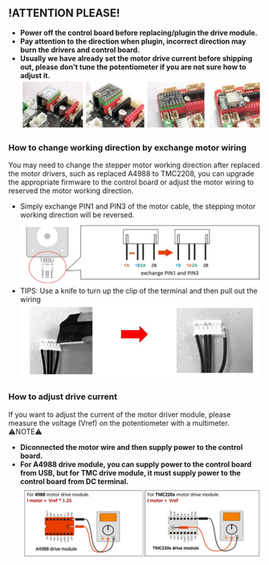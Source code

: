 ## !ATTENTION PLEASE!
- **Power off the control board before replacing/plugin the drive module.**
- **Pay attention to the direction when plugin, incorrect direction may burn the drivers and control board.**
- **Usually we have already set the motor drive current before shipping out, please don't tune the potentiometer if you are not sure how to adjust it.**
![](1.jpg)
### How to change working direction by exchange motor wiring 
You may need to change the stepper motor working direction after replaced the motor drivers, such as replaced A4988 to TMC2208, you can upgrade the appropriate firmware to the control board or adjust the motor wiring to reserved the motor working direction.
- Simply exchange PIN1 and PIN3 of the motor cable, the stepping motor working direction will be reversed.
![](2.jpg)
- TIPS: Use a knife to turn up the clip of the terminal and then pull out the wiring
![](3.jpg)

### How to adjust drive current
If you want to adjust the current of the motor driver module, please measure the voltage (Vref) on the potentiometer with a multimeter.
:warning:NOTE:warning:  
- **Diconnected the motor wire and then supply power to the control board.**
- **For A4988 drive module, you can supply power to the control board from USB, but for TMC drive module, it must supply power to the control board from DC terminal.**
![](4.jpg)


